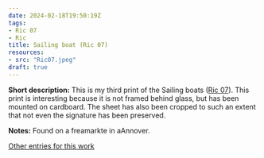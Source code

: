 ```yaml
---
date: 2024-02-18T19:50:19Z
tags:
- Ric 07
- Ric
title: Sailing boat (Ric 07)
resources:
- src: "Ric07.jpeg"
draft: true
---
```


**Short description:** This is my third print of the Sailing boats ([Ric 07](/tags/Ric-07)). This print is interesting because it is not framed behind glass, but has been mounted on cardboard. The sheet has also been cropped to such an extent that not even the signature has been preserved.

**Notes:** Found on a freamarkte in aAnnover.

[Other entries for this work](/tags/Ric-07)
